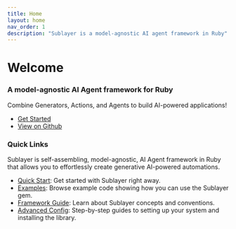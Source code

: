 ```yaml
---
title: Home
layout: home
nav_order: 1
description: "Sublayer is a model-agnostic AI agent framework in Ruby"
---
```


# Welcome

### A model-agnostic AI Agent framework for Ruby

Combine Generators, Actions, and Agents to build AI-powered applications!

* [Get Started](docs/quick\_start.md)
* [View on Github](https://github.com/sublayerapp/sublayer)

### Quick Links

Sublayer is self-assembling, model-agnostic, AI Agent framework in Ruby that allows you to effortlessly create generative AI-powered automations.

* [Quick Start](docs/quick\_start.md): Get started with Sublayer right away.
* [Examples](docs/guides/overview.md): Browse example code showing how you can use the Sublayer gem.
* [Framework Guide](docs/concepts/overview.md): Learn about Sublayer concepts and conventions.
* [Advanced Config](docs/advanced\_config.md): Step-by-step guides to setting up your system and installing the library.
